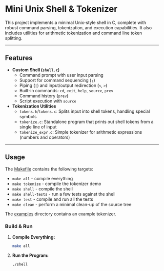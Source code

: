 # Mini Unix Shell & Tokenizer

This project implements a minimal Unix-style shell in C, complete with robust command parsing, tokenization, and execution capabilities. It also includes utilities for arithmetic tokenization and command line token splitting.

---

## Features

- **Custom Shell (`shell.c`)**
  - Command prompt with user input parsing
  - Support for command sequencing (`;`)
  - Piping (`|`) and input/output redirection (`<`, `>`)
  - Built-in commands: `cd`, `exit`, `help`, `source`, `prev`
  - Command history (`prev`)
  - Script execution with `source`
- **Tokenization Utilities**
  - `tokens.h`/`tokens.c`: Splits input into shell tokens, handling special symbols
  - `tokenize.c`: Standalone program that prints out shell tokens from a single line of input
  - `tokenize_expr.c`: Simple tokenizer for arithmetic expressions (numbers and operators)

---

## Usage

The [Makefile](Makefile) contains the following targets:

- `make all` - compile everything
- `make tokenize` - compile the tokenizer demo
- `make shell` - compile the shell
- `make shell-tests` - run a few tests against the shell
- `make test` - compile and run all the tests
- `make clean` - perform a minimal clean-up of the source tree


The [examples](examples/) directory contains an example tokenizer. 


### Build & Run

1. **Compile Everything:**  
   ```bash
   make all

2. **Run the Program:**  
   ```bash
   ./shell






